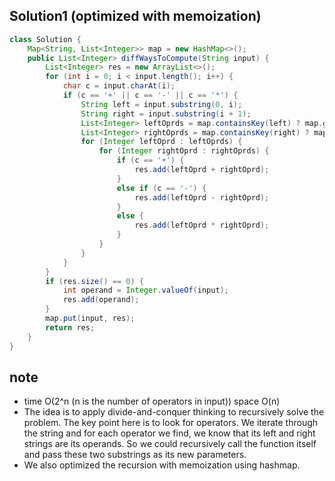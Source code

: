 ## Solution1 (optimized with memoization)
``` java
class Solution {
    Map<String, List<Integer>> map = new HashMap<>();
    public List<Integer> diffWaysToCompute(String input) {
        List<Integer> res = new ArrayList<>();
        for (int i = 0; i < input.length(); i++) {
            char c = input.charAt(i);
            if (c == '+' || c == '-' || c == '*') {
                String left = input.substring(0, i);
                String right = input.substring(i + 1);
                List<Integer> leftOprds = map.containsKey(left) ? map.get(left) : diffWaysToCompute(left);
                List<Integer> rightOprds = map.containsKey(right) ? map.get(right) : diffWaysToCompute(right);
                for (Integer leftOprd : leftOprds) {
                    for (Integer rightOprd : rightOprds) {
                        if (c == '+') {
                            res.add(leftOprd + rightOprd);
                        }
                        else if (c == '-') {
                            res.add(leftOprd - rightOprd);
                        }
                        else {
                            res.add(leftOprd * rightOprd);
                        }
                    }
                }
            }
        }
        if (res.size() == 0) {
            int operand = Integer.valueOf(input);
            res.add(operand);
        }
        map.put(input, res);
        return res;
    }
}
```

## note
* time O(2^n (n is the number of operators in input)) space O(n)
* The idea is to apply divide-and-conquer thinking to recursively solve the problem. The key point here is to look for operators.
We iterate through the string and for each operator we find, we know that its left and right strings are its operands. So we could 
recursively call the function itself and pass these two substrings as its new parameters. 
* We also optimized the recursion with memoization using hashmap.
